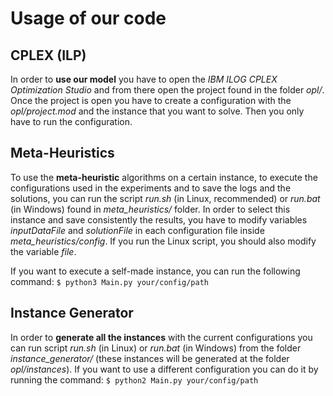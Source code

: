 # Usage of our code
## CPLEX (ILP)
In order to **use our model** you have to open the *IBM ILOG CPLEX Optimization Studio* and from there open the project found in the folder *opl/*.
Once the project is open you have to create a configuration with the _opl/project.mod_ and the instance that you want to solve. Then you only have to run the configuration.
## Meta-Heuristics
To use the **meta-heuristic** algorithms on a certain instance, to execute the configurations used in the experiments and to save the logs and the solutions, you can run the script *run.sh* (in Linux, recommended) or *run.bat* (in Windows) found in *meta_heuristics/* folder. In order to select this instance and save consistently the results, you have to modify variables *inputDataFile* and *solutionFile* in each configuration file inside *meta_heuristics/config*. If you run the Linux script, you should also modify the variable *file*.

If you want to execute a self-made instance, you can run the following command:
`$ python3 Main.py your/config/path`

## Instance Generator
In order to **generate all the instances** with the current configurations you can run script *run.sh* (in Linux) or *run.bat* (in Windows) from the folder *instance_generator/* (these instances will be generated at the folder *opl/instances*). If you want to use a different configuration you can do it by running the command:
`$ python2 Main.py your/config/path`
